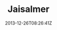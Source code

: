 ---
title: "Jaisalmer"
date: 2013-12-26T08:26:41Z
draft: false
description: ""
hasGallery: true
type: post
region: "South Asia"
country: "India"
thumbnail: "jaisalmer-6.jpg"
---